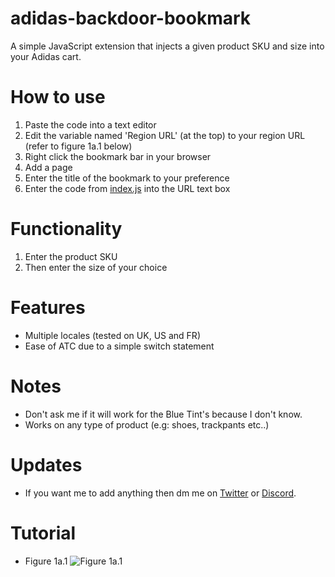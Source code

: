 # adidas-backdoor-bookmark
A simple JavaScript extension that injects a given product SKU and size into your Adidas cart.

# How to use
1. Paste the code into a text editor
2. Edit the variable named 'Region URL' (at the top) to your region URL (refer to figure 1a.1 below)
3. Right click the bookmark bar in your browser
4. Add a page
5. Enter the title of the bookmark to your preference
6. Enter the code from [index.js](index.js) into the URL text box

# Functionality
1. Enter the product SKU
2. Then enter the size of your choice

# Features
- Multiple locales (tested on UK, US and FR)
- Ease of ATC due to a simple switch statement

# Notes
- Don't ask me if it will work for the Blue Tint's because I don't know.
- Works on any type of product (e.g: shoes, trackpants etc..)

# Updates
- If you want me to add anything then dm me on [Twitter](https://twitter.com/shaw_xyz) or [Discord](http://m.uploadedit.com/bbtc/1512229870757.txt).

# Tutorial
- Figure 1a.1 ![Figure 1a.1](https://image.prntscr.com/image/K7V642GmT_ioLLz5i9wUMg.png "Figure 1a.1")
